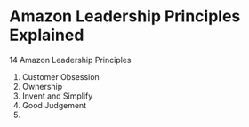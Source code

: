 # Amazon Leadership Principles Explained
14 Amazon Leadership Principles
1. Customer Obsession
2. Ownership
3. Invent and Simplify
4. Good Judgement
5. 
